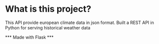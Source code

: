 # What is this project?
This API provide european climate data in json format.
Built a REST API in Python for serving historical weather data

 *** Made with Flask ***
